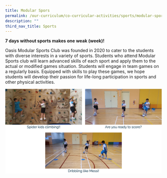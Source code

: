 ```yaml
---
title: Modular Spors
permalink: /our-curriculum/co-curricular-activities/sports/modular-sports/
description: ""
third_nav_title: Sports
---
```

**7 days without sports makes one weak (week)!**

  

Oasis Modular Sports Club was founded in 2020 to cater to the students with diverse interests in a variety of sports. Students who attend Modular Sports club will learn advanced skills of each sport and apply them to the actual or modified games situation. Students will engage in team games on a regularly basis. Equipped with skills to play these games, we hope students will develop their passion for life-long participation in sports and other physical activities.

![](/images/modular%20sports%201.png)